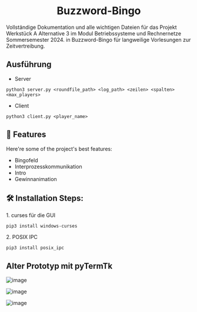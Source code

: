 <h1 align="center" id="title">Buzzword-Bingo</h1>

<p id="description">Vollständige Dokumentation und alle wichtigen Dateien für das Projekt Werkstück A Alternative 3 im Modul Betriebssysteme und Rechnernetze Sommersemester 2024. in Buzzword-Bingo für langweilige Vorlesungen zur Zeitvertreibung.</p>

<h2> Ausführung </h2>

*  Server

```
python3 server.py <roundfile_path> <log_path> <zeilen> <spalten> <max_players>
```
*  Client
  
```
python3 client.py <player_name>
```
  
  
<h2>🧐 Features</h2>

Here're some of the project's best features:

*   Bingofeld
*   Interprozesskommunikation
*   Intro
*   Gewinnanimation

<h2>🛠️ Installation Steps:</h2>

<p>1. curses für die GUI</p>

```
pip3 install windows-curses
```

<p>2. POSIX IPC</p>

```
pip3 install posix_ipc
```
<h2> Alter Prototyp mit pyTermTk</h2>

![image](https://github.com/a-Bit-Of-Saida/BSRN-Gruppenaufgabe/assets/52414191/f1775899-99af-47b0-8f1a-0d49c5cb3814)

![image](https://github.com/a-Bit-Of-Saida/BSRN-Gruppenaufgabe/assets/52414191/6dbd5468-4906-4560-a416-bd0e2867181f)

![image](https://github.com/a-Bit-Of-Saida/BSRN-Gruppenaufgabe/assets/52414191/f29ec52c-2620-4aff-8c57-5333fcd3d58c)

